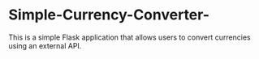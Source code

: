 # Simple-Currency-Converter-
This is a simple Flask application that allows users to convert currencies using an external API.

